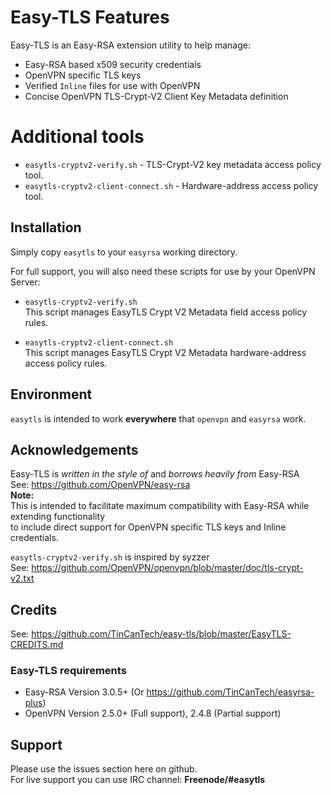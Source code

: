 # Easy-TLS Features
Easy-TLS is an Easy-RSA extension utility to help manage:
+ Easy-RSA based x509 security credentials
+ OpenVPN specific TLS keys
+ Verified `Inline` files for use with OpenVPN
+ Concise OpenVPN TLS-Crypt-V2 Client Key Metadata definition

# Additional tools
+ `easytls-cryptv2-verify.sh` - TLS-Crypt-V2 key metadata access policy tool.
+ `easytls-cryptv2-client-connect.sh` - Hardware-address access policy tool.

## Installation
Simply copy `easytls` to your `easyrsa` working directory.

For full support, you will also need these scripts for use by your OpenVPN Server:
+ `easytls-cryptv2-verify.sh`<br>
  This script manages EasyTLS Crypt V2 Metadata field access policy rules.

+ `easytls-cryptv2-client-connect.sh`<br>
  This script manages EasyTLS Crypt V2 Metadata hardware-address access policy rules.

## Environment
`easytls` is intended to work **everywhere** that `openvpn` and `easyrsa` work.

## Acknowledgements
Easy-TLS is *written in the style of* and *borrows heavily from* Easy-RSA <br>
See: https://github.com/OpenVPN/easy-rsa <br>
**Note:** <br>
This is intended to facilitate maximum compatibility with Easy-RSA while extending functionality <br>
to include direct support for OpenVPN specific TLS keys and Inline credentials. <br>

`easytls-cryptv2-verify.sh` is inspired by syzzer <br>
See: https://github.com/OpenVPN/openvpn/blob/master/doc/tls-crypt-v2.txt

## Credits
See: https://github.com/TinCanTech/easy-tls/blob/master/EasyTLS-CREDITS.md

### Easy-TLS requirements
+ Easy-RSA Version 3.0.5+ (Or https://github.com/TinCanTech/easyrsa-plus)
+ OpenVPN Version 2.5.0+ (Full support), 2.4.8 (Partial support)

## Support
Please use the issues section here on github. <br>
For live support you can use IRC channel: **Freenode/#easytls**
